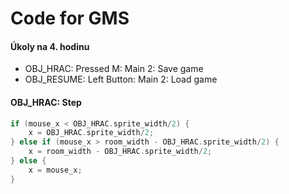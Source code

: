 # Code for GMS

#### Úkoly na 4. hodinu
- OBJ_HRAC: Pressed M: Main 2: Save game
- OBJ_RESUME: Left Button: Main 2: Load game

#### OBJ_HRAC: Step
```c++
if (mouse_x < OBJ_HRAC.sprite_width/2) {
    x = OBJ_HRAC.sprite_width/2;
} else if (mouse_x > room_width - OBJ_HRAC.sprite_width/2) {
    x = room_width - OBJ_HRAC.sprite_width/2;
} else {
    x = mouse_x;
}
```

